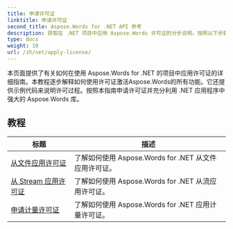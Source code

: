 ```yaml
---
title: 申请许可证
linktitle: 申请许可证
second_title: Aspose.Words for .NET API 参考
description: 获取在 .NET 项目中应用 Aspose.Words 许可证的分步说明。按照以下步骤启用 Aspose.Words 库的全部功能。
type: docs
weight: 10
url: /zh/net/apply-license/
---
```


本页面提供了有关如何在使用 Aspose.Words for .NET 的项目中应用许可证的详细指南。本教程逐步解释如何使用许可证激活Aspose.Words的所有功能。它还提供示例代码来说明许可过程。按照本指南申请许可证并充分利用 .NET 应用程序中强大的 Aspose.Words 库。

 ## 教程
| 标题 | 描述 |
| --- | --- |
| [从文件应用许可证](./apply-license-from-file/) | 了解如何使用 Aspose.Words for .NET 从文件应用许可证。|
| [从 Stream 应用许可证](./apply-license-from-stream/) | 了解如何使用 Aspose.Words for .NET 从流应用许可证。|
| [申请计量许可证](./apply-metered-license/) | 了解如何使用 Aspose.Words for .NET 应用计量许可证。 |